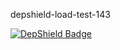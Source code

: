 depshield-load-test-143

[![DepShield Badge](https://cpeters2.dev.depshield.sonatype.org/badges/depshield-load-cpeters2d/depshield-load-test-143/depshield.svg)](https://sonatype.github.io/depshield-github-pages)
